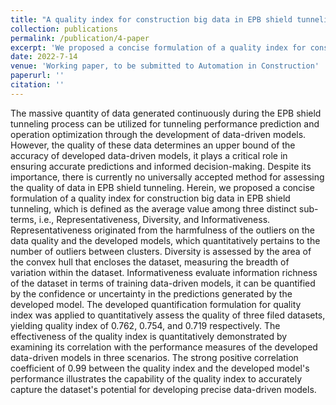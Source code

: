 ```yaml
---
title: "A quality index for construction big data in EPB shield tunneling"
collection: publications
permalink: /publication/4-paper
excerpt: 'We proposed a concise formulation of a quality index for construction big data in EPB shield tunneling, which is defined as the average value among three distinct sub-terms, i.e., Representativeness, Diversity, and Informativeness.'
date: 2022-7-14
venue: 'Working paper, to be submitted to Automation in Construction'
paperurl: ''
citation: ''
---
```

The massive quantity of data generated continuously during the EPB shield tunneling process can be utilized for tunneling performance prediction and operation optimization through the development of data-driven models. However, the quality of these data determines an upper bound of the accuracy of developed data-driven models, it plays a critical role in ensuring accurate predictions and informed decision-making. Despite its importance, there is currently no universally accepted method for assessing the quality of data in EPB shield tunneling. Herein, we proposed a concise formulation of a quality index for construction big data in EPB shield tunneling, which is defined as the average value among three distinct sub-terms, i.e., Representativeness, Diversity, and Informativeness. Representativeness originated from the harmfulness of the outliers on the data quality and the developed models, which quantitatively pertains to the number of outliers between clusters. Diversity is assessed by the area of the convex hull that encloses the dataset, measuring the breadth of variation within the dataset. Informativeness evaluate information richness of the dataset in terms of training data-driven models, it can be quantified by the confidence or uncertainty in the predictions generated by the developed model. The developed quantification formulation for quality index was applied to quantitatively assess the quality of three filed datasets, yielding quality index of 0.762, 0.754, and 0.719 respectively. The effectiveness of the quality index is quantitatively demonstrated by examining its correlation with the performance measures of the developed data-driven models in three scenarios. The strong positive correlation coefficient of 0.99 between the quality index and the developed model's performance illustrates the capability of the quality index to accurately capture the dataset's potential for developing precise data-driven models.

